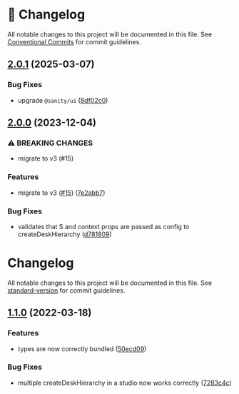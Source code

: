 <!-- markdownlint-disable --><!-- textlint-disable -->

# 📓 Changelog

All notable changes to this project will be documented in this file. See
[Conventional Commits](https://conventionalcommits.org) for commit guidelines.

## [2.0.1](https://github.com/sanity-io/hierarchical-document-list/compare/v2.0.0...v2.0.1) (2025-03-07)

### Bug Fixes

- upgrade `@sanity/ui` ([8df02c0](https://github.com/sanity-io/hierarchical-document-list/commit/8df02c05cf9a69254268b307d4a0cc294c3f0a56))

## [2.0.0](https://github.com/sanity-io/hierarchical-document-list/compare/v1.1.0...v2.0.0) (2023-12-04)

### ⚠ BREAKING CHANGES

- migrate to v3 (#15)

### Features

- migrate to v3 ([#15](https://github.com/sanity-io/hierarchical-document-list/issues/15)) ([7e2abb7](https://github.com/sanity-io/hierarchical-document-list/commit/7e2abb7c3eee9c532976ce6e17ce7255b47227fe))

### Bug Fixes

- validates that S and context props are passed as config to createDeskHierarchy ([d781809](https://github.com/sanity-io/hierarchical-document-list/commit/d781809e3e970968254b621078658538188b08ae))

# Changelog

All notable changes to this project will be documented in this file. See [standard-version](https://github.com/conventional-changelog/standard-version) for commit guidelines.

## [1.1.0](https://github.com/sanity-io/hierarchical-document-list/compare/v1.0.0...v1.1.0) (2022-03-18)

### Features

- types are now correctly bundled ([50ecd09](https://github.com/sanity-io/hierarchical-document-list/commit/50ecd0974af5bf09f17ee2e73d64e8db74701e42))

### Bug Fixes

- multiple createDeskHierarchy in a studio now works correctly ([7283c4c](https://github.com/sanity-io/hierarchical-document-list/commit/7283c4c56dad3a845eff93ae112c9b43238cf612))
